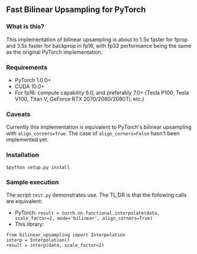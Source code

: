 ## Fast Bilinear Upsampling for PyTorch

### What is this?

This implementation of bilinear upsampling is about to 1.5x faster for fprop and 3.5x faster for backprop in fp16, with fp32 performance being the same as the original PyTorch implementation.

### Requirements
* PyTorch 1.0.0+
* CUDA 10.0+
* For fp16: compute capability 6.0, and preferably 7.0+ (Tesla P100, Tesla V100, Titan V, GeForce RTX 2070/2080/2080Ti, etc.)

### Caveats

Currently this implementation is equivalent to PyTorch's bilinear upsampling with `align_corners=True`. The case of `align_corners=False` hasn't been implemented yet.

### Installation

`$python setup.py install`

### Sample execution

The script `test.py` demonstrates use. The TL;DR is that the following calls are equivalent:
* PyTorch: 
```result = torch.nn.functional.interpolate(data, scale_factor=2, mode='bilinear', align_corners=True)```
* This library: 
```
from bilinear_upsampling import Interpolation
interp = Interpolation()
result = interp(data, scale_factor=2)
```
